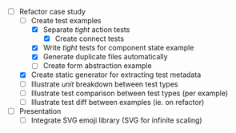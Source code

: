 - [ ] Refactor case study
  - [ ] Create test examples
    - [x] Separate _tight_ action tests
      - [x] Create connect tests
    - [x] Write _tight_ tests for component state example
    - [x] Generate duplicate files automatically
    - [ ] Create form abstraction example
  - [x] Create static generator for extracting test metadata
  - [ ] Illustrate _unit_ breakdown between test types
  - [ ] Illustrate test comparison between test types (per example)
  - [ ] Illustrate test diff between examples (ie. on refactor)
- [ ] Presentation
  - [ ] Integrate SVG emoji library (SVG for infinite scaling)
